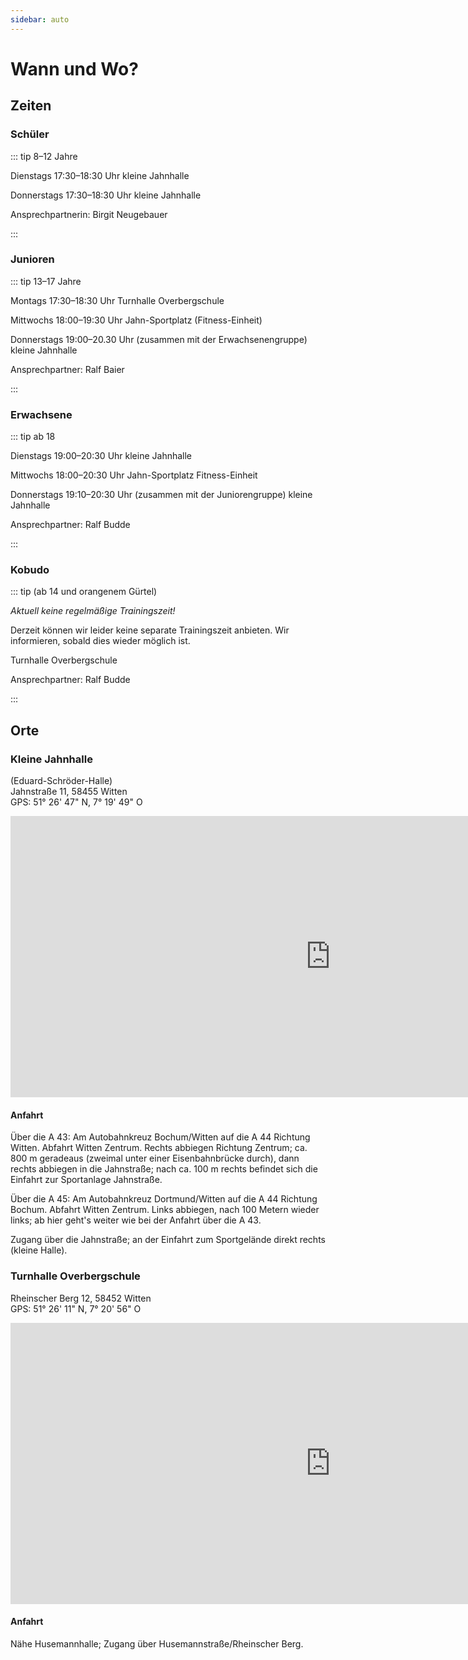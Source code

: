 ```yaml
---
sidebar: auto
---
```


# Wann und Wo?

<warnung nachricht="Wegen des aktuellen Lockdowns entfällt derzeit das Präsenztraining!!!
Wir bieten daher neben einem Online-Training auch ein persönliches Coaching sowie einen digitalen Kaffeeklatsch an > <a href=/#aktuell'>Aktuelles</a>" nTitel="Corona Lockdown" nTyp="warning" />

## Zeiten

### Schüler 

::: tip 8–12 Jahre

Dienstags
17:30–18:30 Uhr
kleine Jahnhalle

Donnerstags
17:30–18:30 Uhr
kleine Jahnhalle

Ansprechpartnerin: Birgit Neugebauer

:::

### Junioren 

::: tip 13–17 Jahre

Montags
17:30–18:30 Uhr
Turnhalle Overbergschule

Mittwochs
18:00–19:30 Uhr
Jahn-Sportplatz (Fitness-Einheit)

Donnerstags
19:00–20.30 Uhr (zusammen mit der Erwachsenengruppe)
kleine Jahnhalle

Ansprechpartner: Ralf Baier

:::

### Erwachsene 

::: tip ab 18

Dienstags
19:00–20:30 Uhr
kleine Jahnhalle

Mittwochs
18:00–20:30 Uhr
Jahn-Sportplatz Fitness-Einheit

Donnerstags
19:10–20:30 Uhr (zusammen mit der Juniorengruppe) kleine Jahnhalle

Ansprechpartner: Ralf Budde

:::

### Kobudo 

::: tip (ab 14 und orangenem Gürtel)

*Aktuell keine regelmäßige Trainingszeit!*

Derzeit können wir leider keine separate Trainingszeit anbieten. Wir informieren, sobald dies wieder möglich ist.

Turnhalle Overbergschule

Ansprechpartner: Ralf Budde

:::

## Orte

### Kleine Jahnhalle

(Eduard-Schröder-Halle)  
Jahnstraße 11, 58455 Witten  
GPS: 51° 26' 47" N, 7° 19' 49" O

<iframe class="googleMaps" src="https://www.google.com/maps/embed?pb=!1m14!1m8!1m3!1d9946.534998904579!2d7.321360973323033!3d51.446519716732816!3m2!1i1024!2i768!4f13.1!3m3!1m2!1s0x47b921fae29ae21b%3A0xb8e616d3fb2356d!2sJahnhalle+Witten!5e0!3m2!1sde!2sde!4v1515680090067" width="1024" height="450" frameborder="0" style="border:0" allowfullscreen></iframe>

#### Anfahrt

Über die A 43: Am Autobahnkreuz Bochum/Witten auf die A 44 Richtung Witten. Abfahrt Witten Zentrum. Rechts abbiegen Richtung Zentrum; ca. 800 m geradeaus (zweimal unter einer Eisenbahnbrücke durch), dann rechts abbiegen in die Jahnstraße; nach ca. 100 m rechts befindet sich die Einfahrt zur Sportanlage Jahnstraße.

Über die A 45: Am Autobahnkreuz Dortmund/Witten auf die A 44 Richtung Bochum. Abfahrt Witten Zentrum. Links abbiegen, nach 100 Metern wieder links; ab hier geht's weiter wie bei der Anfahrt über die A 43.

Zugang über die Jahnstraße; an der Einfahrt zum Sportgelände direkt rechts (kleine Halle).

### Turnhalle Overbergschule

Rheinscher Berg 12, 58452 Witten  
GPS: 51° 26' 11" N, 7° 20' 56" O
  
<iframe class="googleMaps" src="https://www.google.com/maps/embed?pb=!1m18!1m12!1m3!1d2091.4544699771022!2d7.34618651998421!3d51.4366251989116!2m3!1f0!2f0!3f0!3m2!1i1024!2i768!4f13.1!3m3!1m2!1s0x47b922197498df23%3A0xa299360d63f14bf3!2sOverbergschule!5e0!3m2!1sde!2sde!4v1515680638888" width="1024" height="450" frameborder="0" style="border:0" allowfullscreen></iframe>

#### Anfahrt
Nähe Husemannhalle; Zugang über Husemannstraße/Rheinscher Berg.